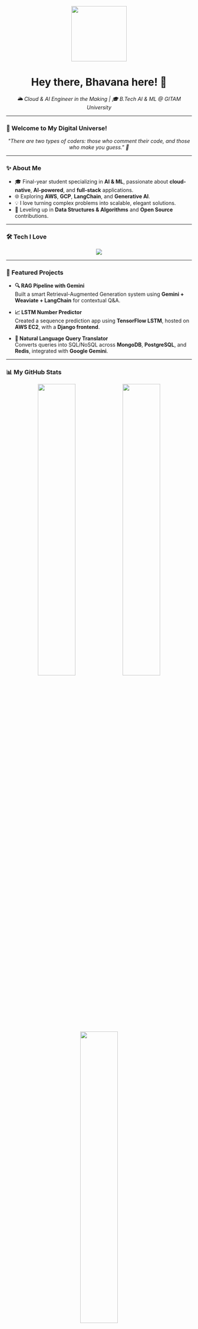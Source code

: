 <!-- Banner -->
<div align="center">
  <img src="https://media.giphy.com/media/L8K62iTDkzGX6/giphy.gif" width="150" />
  <h1>Hey there, Bhavana here! 👋</h1>
  <p><i>🌥️ Cloud & AI Engineer in the Making | 🎓 B.Tech AI & ML @ GITAM University</i></p>
</div>

---

### 🌟 Welcome to My Digital Universe!

<p align="center">
  <I>"There are two types of coders: those who comment their code, and those who make you guess." 📝</i>
</p>

---

### ✨ About Me

- 🎓 Final-year student specializing in **AI & ML**, passionate about **cloud-native**, **AI-powered**, and **full-stack** applications.
- 🌐 Exploring **AWS**, **GCP**, **LangChain**, and **Generative AI**.
- 💡 I love turning complex problems into scalable, elegant solutions.
- 🌱 Leveling up in **Data Structures & Algorithms** and **Open Source** contributions.

---

### 🛠️ Tech I Love

<div align="center">
  <img src="https://skillicons.dev/icons?i=aws,gcp,azure,python,tensorflow,html,css,js,git,github,vscode,mongodb" />
</div>

---

### 🚀 Featured Projects

- **🔍 RAG Pipeline with Gemini**  
  Built a smart Retrieval-Augmented Generation system using **Gemini + Weaviate + LangChain** for contextual Q&A.

- **📈 LSTM Number Predictor**  
  Created a sequence prediction app using **TensorFlow LSTM**, hosted on **AWS EC2**, with a **Django frontend**.

- **💬 Natural Language Query Translator**  
  Converts queries into SQL/NoSQL across **MongoDB**, **PostgreSQL**, and **Redis**, integrated with **Google Gemini**.

---

### 📊 My GitHub Stats

<div align="center">
  <img src="https://github-readme-stats.vercel.app/api?username=hxaxnxa&show_icons=true&theme=radical" width="45%"/>
  <img src="https://github-readme-streak-stats.herokuapp.com/?user=hxaxnxa&theme=radical" width="45%"/>
</div>

<div align="center">
  <img src="https://github-readme-stats.vercel.app/api/top-langs/?username=hxaxnxa&layout=compact&theme=radical" width="45%"/>
</div>

---

### 🏆 Achievements & Experience

- 📊 **Data Science Intern** @ Bigtapp Analytics
- 📜 **AWS Cloud Quest** badge holder
- 🎓 Certified in GCP, Coursera & NPTEL AI/ML tracks

---

### 🎯 Goals for 2025

- 🧠 Master **RAG pipelines with LLMs** and deploy on the cloud
- 💻 Solve **200+ DSA problems** on LeetCode
- 🤝 Make meaningful **open-source contributions**
- 🏁 Join and win **AI/ML hackathons**

---

### 🌸 Aesthetic Corner

<div align="center">
  <img src="https://media.giphy.com/media/l0MYC0LajbaPoEADu/giphy.gif" width="90" />
  <img src="https://media.giphy.com/media/xT0xezQGU5xCDJuCPe/giphy.gif" width="90" />
  <img src="https://media.giphy.com/media/JIX9t2j0ZTN9S/giphy.gif" width="90" />
</div>

---

### 📬 Connect with Me

<div align="center">
  <a href="https://www.linkedin.com/in/bhavana-m10012005/">
    <img src="https://img.shields.io/badge/LinkedIn-0A66C2?style=for-the-badge&logo=linkedin&logoColor=white" />
  </a>
  <a href="mailto:bhavanamedidi10@gmail.com">
    <img src="https://img.shields.io/badge/Gmail-D14836?style=for-the-badge&logo=gmail&logoColor=white" />
  </a>
  <a href="https://github.com/hxaxnxa">
    <img src="https://img.shields.io/badge/GitHub-181717?style=for-the-badge&logo=github&logoColor=white" />
  </a>
</div>

---

<div align="center">
  <sub><i>“Code with curiosity, build with love.” 💖</i></sub>
</div>

<!-- Contribution Graph -->
<p align="center">
  <img src="https://github-readme-activity-graph.vercel.app/graph?username=hxaxnxa&theme=dracula" alt="Contribution Graph" />
</p>
